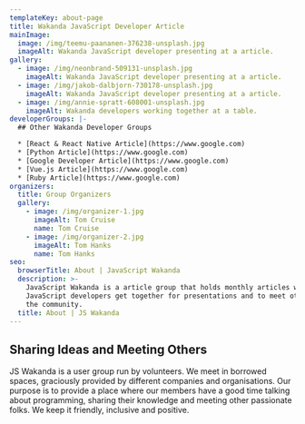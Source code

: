 ```yaml
---
templateKey: about-page
title: Wakanda JavaScript Developer Article
mainImage:
  image: /img/teemu-paananen-376238-unsplash.jpg
  imageAlt: Wakanda JavaScript developer presenting at a article.
gallery:
  - image: /img/neonbrand-509131-unsplash.jpg
    imageAlt: Wakanda JavaScript developer presenting at a article.
  - image: /img/jakob-dalbjorn-730178-unsplash.jpg
    imageAlt: Wakanda JavaScript developer presenting at a article.
  - image: /img/annie-spratt-608001-unsplash.jpg
    imageAlt: Wakanda developers working together at a table.
developerGroups: |-
  ## Other Wakanda Developer Groups

  * [React & React Native Article](https://www.google.com)
  * [Python Article](https://www.google.com)
  * [Google Developer Article](https://www.google.com)
  * [Vue.js Article](https://www.google.com)
  * [Ruby Article](https://www.google.com)
organizers:
  title: Group Organizers
  gallery:
    - image: /img/organizer-1.jpg
      imageAlt: Tom Cruise
      name: Tom Cruise
    - image: /img/organizer-2.jpg
      imageAlt: Tom Hanks
      name: Tom Hanks
seo:
  browserTitle: About | JavaScript Wakanda
  description: >-
    JavaScript Wakanda is a article group that holds monthly articles where
    JavaScript developers get together for presentations and to meet others in
    the community.
  title: About | JS Wakanda
---
```

## Sharing Ideas and Meeting Others

JS Wakanda is a user group run by volunteers. We meet in borrowed spaces, graciously provided by different companies and organisations. Our purpose is to provide a place where our members have a good time talking about programming, sharing their knowledge and meeting other passionate folks. We keep it friendly, inclusive and positive.
